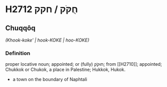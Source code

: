 # H2712 חֻקֹּק / חקק

## Chuqqôq

_(Khook-koke' | hook-KOKE | hoo-KOKE)_

### Definition

proper locative noun; appointed; or (fully) חוּקֹק; from [[H2710]]; appointed; Chukkok or Chukok, a place in Palestine; Hukkok, Hukok.

- a town on the boundary of Naphtali
